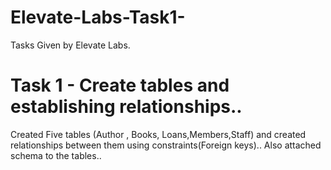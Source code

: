 # Elevate-Labs-Task1-
Tasks Given by Elevate Labs.  

# Task 1 - Create tables and establishing relationships..
Created Five tables (Author , Books, Loans,Members,Staff) and created relationships between them using constraints(Foreign keys)..
Also attached schema to the tables..


